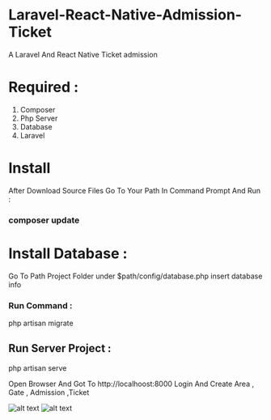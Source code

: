 # Laravel-React-Native-Admission-Ticket
A Laravel And React Native Ticket admission

# Required :
1. Composer 
2. Php Server 
3. Database
4. Laravel 
# Install 
After Download Source Files Go To Your  Path In Command Prompt  And Run : 
### composer update

# Install Database : 
Go To Path Project Folder under $path/config/database.php insert database info 
### Run Command   : 
php artisan migrate

## Run Server Project : 
php artisan serve

Open Browser And Got To http://localhoost:8000
Login And Create Area , Gate , Admission ,Ticket

![alt text](https://cdn.pbrd.co/images/HUWX8n4.png "Login Page")
![alt text](https://cdn.pbrd.co/images/HUWXfTh.png "Dashboard Page")

